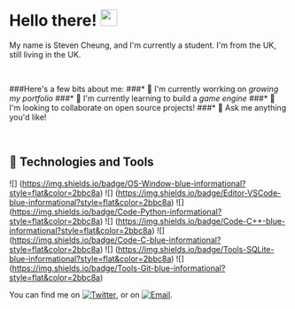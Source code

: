 # Hello there! <img src="https://raw.githubusercontent.com/StevenCheung87/StevenCheung87/master/wave.gif" width="30px">

My name is Steven Cheung, and I'm currently a student. I'm from the UK, still living in the UK. 


<br/>

###Here's a few bits about me:
###* 🔭 I'm currently worrking on *growing my portfolio*
###* 🌱 I'm currently learning to build a *game engine*
###* 👯 I'm looking to collaborate on open source projects!
###* 💬 Ask me anything you'd like!

<br/>

## 🔧 Technologies and Tools
![] (https://img.shields.io/badge/OS-Window-blue-informational?style=flat&color=2bbc8a)
![] (https://img.shields.io/badge/Editor-VSCode-blue-informational?style=flat&color=2bbc8a)
![] (https://img.shields.io/badge/Code-Python-informational?style=flat&color=2bbc8a)
![] (https://img.shields.io/badge/Code-C++-blue-informational?style=flat&color=2bbc8a)
![] (https://img.shields.io/badge/Code-C-blue-informational?style=flat&color=2bbc8a)
![] (https://img.shields.io/badge/Tools-SQLite-blue-informational?style=flat&color=2bbc8a)
![] (https://img.shields.io/badge/Tools-Git-blue-informational?style=flat&color=2bbc8a)
<br/>

You can find me on [![Twitter][1.2]][1], or on [![Email][2.2]][2].


[1.2]: https://raw.githubusercontent.com/StevenCheung87/StevenCheung87/master/twitter.png
[2.2]: https://raw.githubusercontent.com/StevenCheung87/StevenCheung87/master/email.png

[1]: https://twitter.com/StevenC88221733
[2]: stevencheungcode@outlook.com